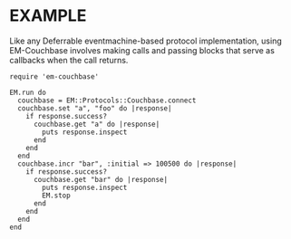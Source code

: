 # EXAMPLE

Like any Deferrable eventmachine-based protocol implementation, using EM-Couchbase involves making calls and passing blocks that serve as callbacks when the call returns.

    require 'em-couchbase'

    EM.run do
      couchbase = EM::Protocols::Couchbase.connect
      couchbase.set "a", "foo" do |response|
        if response.success?
          couchbase.get "a" do |response|
            puts response.inspect
          end
        end
      end
      couchbase.incr "bar", :initial => 100500 do |response|
        if response.success?
          couchbase.get "bar" do |response|
            puts response.inspect
            EM.stop
          end
        end
      end
    end

